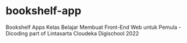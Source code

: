 # bookshelf-app
Bookshelf Apps Kelas Belajar Membuat Front-End Web untuk Pemula - Dicoding part of Lintasarta Cloudeka Digischool 2022

